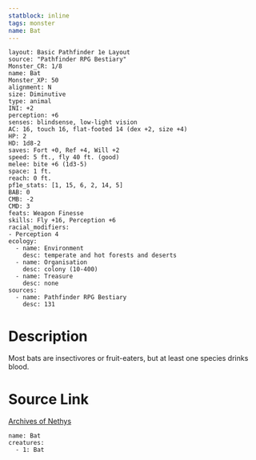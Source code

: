 ```yaml
---
statblock: inline
tags: monster
name: Bat
---
```

```statblock
layout: Basic Pathfinder 1e Layout
source: "Pathfinder RPG Bestiary"
Monster_CR: 1/8
name: Bat
Monster_XP: 50
alignment: N
size: Diminutive
type: animal
INI: +2
perception: +6
senses: blindsense, low-light vision
AC: 16, touch 16, flat-footed 14 (dex +2, size +4)
HP: 2
HD: 1d8-2
saves: Fort +0, Ref +4, Will +2
speed: 5 ft., fly 40 ft. (good)
melee: bite +6 (1d3-5)
space: 1 ft.
reach: 0 ft.
pf1e_stats: [1, 15, 6, 2, 14, 5]
BAB: 0
CMB: -2
CMD: 3
feats: Weapon Finesse
skills: Fly +16, Perception +6
racial_modifiers:
- Perception 4
ecology:
  - name: Environment
    desc: temperate and hot forests and deserts
  - name: Organisation
    desc: colony (10-400)
  - name: Treasure
    desc: none
sources:
  - name: Pathfinder RPG Bestiary
    desc: 131
```
# Description
Most bats are insectivores or fruit-eaters, but at least one species drinks blood.
# Source Link
[Archives of Nethys](https://aonprd.com/MonsterDisplay.aspx?ItemName=Bat)
```encounter-table
name: Bat
creatures:
  - 1: Bat
```
